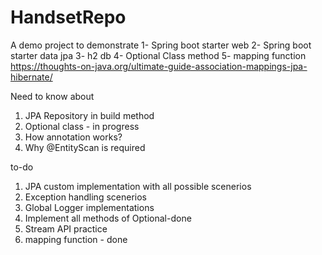 # HandsetRepo
A demo project to demonstrate
1- Spring boot starter web
2- Spring boot starter data jpa
3- h2 db
4- Optional Class method
5- mapping function
https://thoughts-on-java.org/ultimate-guide-association-mappings-jpa-hibernate/

Need to know about
1) JPA Repository in build method
2) Optional class - in progress
3) How annotation works?
4) Why @EntityScan is required

to-do
1) JPA custom implementation with all possible scenerios
2) Exception handling scenerios
3) Global Logger implementations
4) Implement all methods of Optional-done
5) Stream API practice
6) mapping function - done

